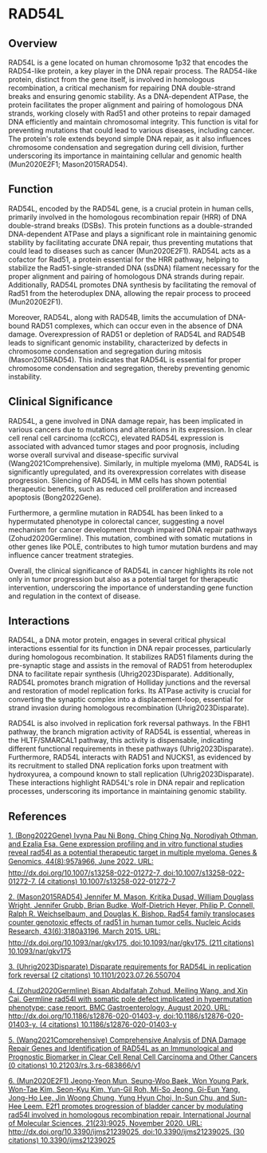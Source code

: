 # RAD54L

## Overview
RAD54L is a gene located on human chromosome 1p32 that encodes the RAD54-like protein, a key player in the DNA repair process. The RAD54-like protein, distinct from the gene itself, is involved in homologous recombination, a critical mechanism for repairing DNA double-strand breaks and ensuring genomic stability. As a DNA-dependent ATPase, the protein facilitates the proper alignment and pairing of homologous DNA strands, working closely with Rad51 and other proteins to repair damaged DNA efficiently and maintain chromosomal integrity. This function is vital for preventing mutations that could lead to various diseases, including cancer. The protein's role extends beyond simple DNA repair, as it also influences chromosome condensation and segregation during cell division, further underscoring its importance in maintaining cellular and genomic health (Mun2020E2F1; Mason2015RAD54).

## Function
RAD54L, encoded by the RAD54L gene, is a crucial protein in human cells, primarily involved in the homologous recombination repair (HRR) of DNA double-strand breaks (DSBs). This protein functions as a double-stranded DNA-dependent ATPase and plays a significant role in maintaining genomic stability by facilitating accurate DNA repair, thus preventing mutations that could lead to diseases such as cancer (Mun2020E2F1). RAD54L acts as a cofactor for Rad51, a protein essential for the HRR pathway, helping to stabilize the Rad51-single-stranded DNA (ssDNA) filament necessary for the proper alignment and pairing of homologous DNA strands during repair. Additionally, RAD54L promotes DNA synthesis by facilitating the removal of Rad51 from the heteroduplex DNA, allowing the repair process to proceed (Mun2020E2F1).

Moreover, RAD54L, along with RAD54B, limits the accumulation of DNA-bound RAD51 complexes, which can occur even in the absence of DNA damage. Overexpression of RAD51 or depletion of RAD54L and RAD54B leads to significant genomic instability, characterized by defects in chromosome condensation and segregation during mitosis (Mason2015RAD54). This indicates that RAD54L is essential for proper chromosome condensation and segregation, thereby preventing genomic instability.

## Clinical Significance
RAD54L, a gene involved in DNA damage repair, has been implicated in various cancers due to mutations and alterations in its expression. In clear cell renal cell carcinoma (ccRCC), elevated RAD54L expression is associated with advanced tumor stages and poor prognosis, including worse overall survival and disease-specific survival (Wang2021Comprehensive). Similarly, in multiple myeloma (MM), RAD54L is significantly upregulated, and its overexpression correlates with disease progression. Silencing of RAD54L in MM cells has shown potential therapeutic benefits, such as reduced cell proliferation and increased apoptosis (Bong2022Gene).

Furthermore, a germline mutation in RAD54L has been linked to a hypermutated phenotype in colorectal cancer, suggesting a novel mechanism for cancer development through impaired DNA repair pathways (Zohud2020Germline). This mutation, combined with somatic mutations in other genes like POLE, contributes to high tumor mutation burdens and may influence cancer treatment strategies.

Overall, the clinical significance of RAD54L in cancer highlights its role not only in tumor progression but also as a potential target for therapeutic intervention, underscoring the importance of understanding gene function and regulation in the context of disease.

## Interactions
RAD54L, a DNA motor protein, engages in several critical physical interactions essential for its function in DNA repair processes, particularly during homologous recombination. It stabilizes RAD51 filaments during the pre-synaptic stage and assists in the removal of RAD51 from heteroduplex DNA to facilitate repair synthesis (Uhrig2023Disparate). Additionally, RAD54L promotes branch migration of Holliday junctions and the reversal and restoration of model replication forks. Its ATPase activity is crucial for converting the synaptic complex into a displacement-loop, essential for strand invasion during homologous recombination (Uhrig2023Disparate).

RAD54L is also involved in replication fork reversal pathways. In the FBH1 pathway, the branch migration activity of RAD54L is essential, whereas in the HLTF/SMARCAL1 pathway, this activity is dispensable, indicating different functional requirements in these pathways (Uhrig2023Disparate). Furthermore, RAD54L interacts with RAD51 and NUCKS1, as evidenced by its recruitment to stalled DNA replication forks upon treatment with hydroxyurea, a compound known to stall replication (Uhrig2023Disparate). These interactions highlight RAD54L's role in DNA repair and replication processes, underscoring its importance in maintaining genomic stability.


## References


[1. (Bong2022Gene) Ivyna Pau Ni Bong, Ching Ching Ng, Norodiyah Othman, and Ezalia Esa. Gene expression profiling and in vitro functional studies reveal rad54l as a potential therapeutic target in multiple myeloma. Genes &amp; Genomics, 44(8):957â966, June 2022. URL: http://dx.doi.org/10.1007/s13258-022-01272-7, doi:10.1007/s13258-022-01272-7. (4 citations) 10.1007/s13258-022-01272-7](https://doi.org/10.1007/s13258-022-01272-7)

[2. (Mason2015RAD54) Jennifer M. Mason, Kritika Dusad, William Douglass Wright, Jennifer Grubb, Brian Budke, Wolf-Dietrich Heyer, Philip P. Connell, Ralph R. Weichselbaum, and Douglas K. Bishop. Rad54 family translocases counter genotoxic effects of rad51 in human tumor cells. Nucleic Acids Research, 43(6):3180â3196, March 2015. URL: http://dx.doi.org/10.1093/nar/gkv175, doi:10.1093/nar/gkv175. (211 citations) 10.1093/nar/gkv175](https://doi.org/10.1093/nar/gkv175)

[3. (Uhrig2023Disparate) Disparate requirements for RAD54L in replication fork reversal (2 citations) 10.1101/2023.07.26.550704](https://doi.org/10.1101/2023.07.26.550704)

[4. (Zohud2020Germline) Bisan Abdalfatah Zohud, Meiling Wang, and Xin Cai. Germline rad54l with somatic pole defect implicated in hypermutation phenotype: case report. BMC Gastroenterology, August 2020. URL: http://dx.doi.org/10.1186/s12876-020-01403-y, doi:10.1186/s12876-020-01403-y. (4 citations) 10.1186/s12876-020-01403-y](https://doi.org/10.1186/s12876-020-01403-y)

[5. (Wang2021Comprehensive) Comprehensive Analysis of DNA Damage Repair Genes and Identification of RAD54L as an Immunological and Prognostic Biomarker in Clear Cell Renal Cell Carcinoma and Other Cancers (0 citations) 10.21203/rs.3.rs-683866/v1](https://doi.org/10.21203/rs.3.rs-683866/v1)

[6. (Mun2020E2F1) Jeong-Yeon Mun, Seung-Woo Baek, Won Young Park, Won-Tae Kim, Seon-Kyu Kim, Yun-Gil Roh, Mi-So Jeong, Gi-Eun Yang, Jong-Ho Lee, Jin Woong Chung, Yung Hyun Choi, In-Sun Chu, and Sun-Hee Leem. E2f1 promotes progression of bladder cancer by modulating rad54l involved in homologous recombination repair. International Journal of Molecular Sciences, 21(23):9025, November 2020. URL: http://dx.doi.org/10.3390/ijms21239025, doi:10.3390/ijms21239025. (30 citations) 10.3390/ijms21239025](https://doi.org/10.3390/ijms21239025)